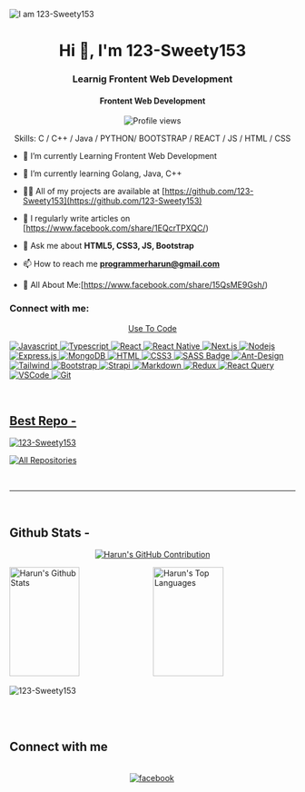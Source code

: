 ![I am 123-Sweety153](https://avatars.githubusercontent.com/u/199792117?s=96&v=4)
<h1 align="center">Hi 👋, I'm 123-Sweety153 </h1>
<h3 align="center"> Learnig Frontent Web Development</h3>
<h4 align="center"> Frontent Web Development </h4>

<div align="center">

![Profile views](https://komarev.com/ghpvc/?username123-Sweety153&color=red)

Skills: C / C++ / Java / PYTHON/ BOOTSTRAP / REACT / JS / HTML / CSS

</div>

- 🔭 I’m currently Learning Frontent Web Development
- 🌱 I’m currently learning Golang, Java, C++

- 👨‍💻 All of my projects are available at [https://github.com/123-Sweety153](https://github.com/123-Sweety153)

- 📝 I regularly write articles on [https://www.facebook.com/share/1EQcrTPXQC/)

- 💬 Ask me about **HTML5, CSS3, JS, Bootstrap**

- 📫 How to reach me **programmerharun@gmail.com**

- 📄 All About Me:[https://www.facebook.com/share/15QsME9Gsh/)

<h3 align="left">Connect with me:</h3>

<p align="center">
<a href="https://www.facebook.com/share/15QsME9Gsh/"

## Use To Code

![Javascript](https://img.shields.io/badge/Javascript-F0DB4F?style=for-the-badge&labelColor=black&logo=javascript&logoColor=F0DB4F)
![Typescript](https://img.shields.io/badge/Typescript-007acc?style=for-the-badge&labelColor=black&logo=typescript&logoColor=007acc)
![React](https://img.shields.io/badge/-React-61DBFB?style=for-the-badge&labelColor=black&logo=react&logoColor=61DBFB)
![React Native](https://img.shields.io/badge/React_Native-20232A?style=for-the-badge&logo=react&logoColor=61DAFB)
![Next.js](https://img.shields.io/badge/next.js-000000?style=for-the-badge&logo=nextdotjs&logoColor=white)
![Nodejs](https://img.shields.io/badge/Nodejs-3C873A?style=for-the-badge&labelColor=black&logo=node.js&logoColor=3C873A)
![Express.js](https://img.shields.io/badge/Express.js-000000?style=for-the-badge&logo=express&logoColor=white)
![MongoDB](https://img.shields.io/badge/MongoDB-4EA94B?style=for-the-badge&logo=mongodb&logoColor=white)
![HTML](https://img.shields.io/badge/HTML5-E34F26?style=for-the-badge&logo=html5&logoColor=white)
![CSS3](https://img.shields.io/badge/CSS3-1572B6?style=for-the-badge&logo=css3&logoColor=white)
![SASS Badge](https://img.shields.io/badge/Sass-CC6699?style=for-the-badge&logo=sass&logoColor=white)
![Ant-Design](https://img.shields.io/badge/AntDesign-0170FE?style=for-the-badge&logo=antdesign&logoColor=white)
![Tailwind](https://img.shields.io/badge/Tailwind_CSS-092749?style=for-the-badge&logo=tailwindcss&logoColor=06B6D4&labelColor=000000)
![Bootstrap](https://img.shields.io/badge/Bootstrap-563D7C?style=for-the-badge&logo=bootstrap&logoColor=white)
![Strapi](https://img.shields.io/badge/strapi-2E7EEA?style=for-the-badge&logo=strapi&logoColor=white)
![Markdown](https://img.shields.io/badge/Markdown-000000?style=for-the-badge&logo=markdown&logoColor=white)
![Redux](https://img.shields.io/badge/Redux-593D88?style=for-the-badge&logo=redux&logoColor=white)
![React Query](https://img.shields.io/badge/-React_Query-FF4154?style=for-the-badge&logo=react%20query&logoColor=white)
![VSCode](https://img.shields.io/badge/Visual_Studio-0078d7?style=for-the-badge&logo=visual%20studio&logoColor=white)
![Git](https://img.shields.io/badge/Git-F05032?style=for-the-badge&logo=git&logoColor=white)

<br/>

## Best Repo -

[![123-Sweety153](https://github-readme-stats.vercel.app/api/pin/?username=123-Sweety153&repo=123-Sweety153&border_color=7F3FBF&bg_color=0D1117&title_color=C9D1D9&text_color=8B949E&icon_color=7F3FBF)](https://github.com/123-Sweety153/Java-Project)

<p align="left">
  <a href="https://github.com/123-Sweety153?tab=repositories" target="_blank"><img alt="All Repositories" title="All Repositories" src="https://img.shields.io/badge/-All%20Repos-2962FF?style=for-the-badge&logo=koding&logoColor=white"/></a>
</p>

<br/>
<hr/>
<br/>

## Github Stats -

<p align="center">
  <a href="https://github.com/123-Sweety153">
    <img src="https://github-profile-summary-cards.vercel.app/api/cards/profile-details?username=123-Sweety153&theme=radical" alt="Harun's GitHub Contribution"/>
  </a>
</p>

<a> 
    <a href="https://github.com/123-Sweety153"><img alt="Harun's Github Stats" src="https://denvercoder1-github-readme-stats.vercel.app/api?username=123-Sweety153&show_icons=true&count_private=true&theme=react&border_color=7F3FBF&bg_color=0D1117&title_color=F85D7F&icon_color=F8D866" height="192px" width="49.5%"/></a>
  <a href="https://github.com/123-Sweety153"><img alt="Harun's Top Languages" src="https://denvercoder1-github-readme-stats.vercel.app/api/top-langs/?username=123-Sweety153&langs_count=8&layout=compact&theme=react&border_color=7F3FBF&bg_color=0D1117&title_color=F85D7F&icon_color=F8D866" height="192px" width="49.5%"/></a>
  <br/>
</a>

![123-Sweety153](https://github-readme-activity-graph.vercel.app/graph?username=123-Sweety153&custom_title=123-Sweety153&bg_color=0D1117&color=7F3FBF&line=7F3FBF&point=7F3FBF&area_color=FFFFFF&title_color=FFFFFF&area=true)

<br/>

<br/>

## Connect with me

<div align="center">
<br/>
</a>
<a href="https://www.linkedin.com/in/123-Sweety153/" target="_blank">
</a>
<a href="https://www.facebook.com/share/15QsME9Gsh" target="_blank">
<img src=https://img.shields.io/badge/facebook-%232E87FB.svg?&style=for-the-badge&logo=facebook&logoColor=white alt=facebook style="margin-bottom: 5px; margin-right: 2px;" />
</a>  
</div>

